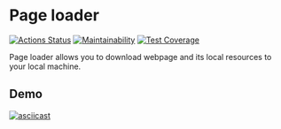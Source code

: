 # Page loader

[![Actions Status](https://github.com/kotano/python-project-lvl3/workflows/hexlet-check/badge.svg)](https://github.com/kotano/python-project-lvl3/actions)
[![Maintainability](https://api.codeclimate.com/v1/badges/2cb4197a93e360c80bce/maintainability)](https://codeclimate.com/github/kotano/python-project-lvl3/maintainability)
[![Test Coverage](https://api.codeclimate.com/v1/badges/2cb4197a93e360c80bce/test_coverage)](https://codeclimate.com/github/kotano/python-project-lvl3/test_coverage)

Page loader allows you to download webpage and its local resources to your local machine.

## Demo

[![asciicast](https://asciinema.org/a/4hEdmevdVAorkd3qm5ieguQ6r.svg)](https://asciinema.org/a/4hEdmevdVAorkd3qm5ieguQ6r)